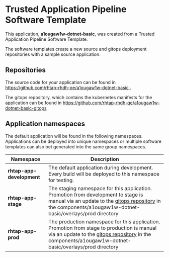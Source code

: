 # Trusted Application Pipeline Software Template

This application, **a1ougaw1w-dotnet-basic**, was created from a Trusted Application Pipeline Software Template.

The software templates create a new source and gitops deployment repositories with a sample source application. 

## Repositories

The source code for your application can be found in [https://github.com/rhtap-rhdh-qe/a1ougaw1w-dotnet-basic ](https://github.com/rhtap-rhdh-qe/a1ougaw1w-dotnet-basic ).
 
The gitops repository, which contains the kubernetes manifests for the application can be found in 
[https://github.com/rhtap-rhdh-qe/a1ougaw1w-dotnet-basic-gitops ](https://github.com/rhtap-rhdh-qe/a1ougaw1w-dotnet-basic-gitops ) 

## Application namespaces 

The default application will be found in the following namespaces. Applications can be deployed into unique namespaces or multiple software templates can also bet generated into the same group namespaces.  

|  Namespace   |  Description   |  
| -------- | -------- |   
| **rhtap-app-development** | The default application during development. Every build will be deployed to this namespace for testing. | 
| **rhtap-app-stage** | The staging namespace for this application. Promotion from development to stage is manual via an update to the [gitops repository](https://github.com/rhtap-rhdh-qe/a1ougaw1w-dotnet-basic-gitops ) in the components/a1ougaw1w-dotnet-basic/overlays/prod directory |  
| **rhtap-app-prod** | The production namespace for this application. Promotion from stage to production is manual via an update to the [gitops repository](https://github.com/rhtap-rhdh-qe/a1ougaw1w-dotnet-basic-gitops ) in the components/a1ougaw1w-dotnet-basic/overlays/prod directory | 